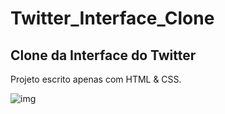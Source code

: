# Twitter_Interface_Clone
## Clone da Interface do Twitter

Projeto escrito apenas com HTML & CSS.

![img](//imgur.com/a/VyxFOeJ)

<blockquote class="imgur-embed-pub" lang="en" data-id="a/VyxFOeJ"><a href="//imgur.com/a/VyxFOeJ"></a></blockquote><script async src="//s.imgur.com/min/embed.js" charset="utf-8"></script>
